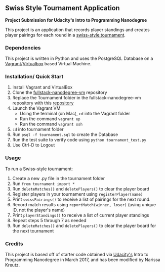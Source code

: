 ## Swiss Style Tournament Application
**Project Submission for Udacity's Intro to Programming Nanodegree**

This project is an application that records player standings and creates player pairings for each round in a [swiss-style tournament](https://en.wikipedia.org/wiki/Swiss-system_tournament).

### Dependencies

This project is written in Python and uses the PostgreSQL Database on a [Vagrant](https://www.vagrantup.com/)/[Virtualbox](https://www.virtualbox.org/wiki/Downloads) based Virtual Machine.

### Installation/ Quick Start

1. Install Vagrant and VirtualBox
2. Clone the [fullstack-nanodegree-vm](https://github.com/udacity/fullstack-nanodegree-vm) repository
3. Replace the Tournament folder in the fullstack-nanodegree-vm repository with this [repository](https://github.com/NKreutz/IPND-Tournament-Results.git)
4. Launch the Vagrant VM
    * Using the terminal (on Mac), `cd` into the Vagrant folder
    * Run the command `vagrant up`
    * Run the command `vagrant ssh`
5. `cd` into tournament folder
6. Run `psql -f tournament.sql` to create the Database
7. Run the test suite to verify code using `python tournament_test.py`
8. Use Ctrl-D to Logout

### Usage

To run a Swiss-style tournament:

1. Create a new .py file in the tournament folder
2. Run `from tournament import *`
3. Run `deleteMatches()` and `deletePlayers()` to clear the player board
4. Register players in your tournament using `registerPlayer(name)`
5. Print `swissPairings()` to receive a list of pairings for the next round.
6. Record match results using `reportMatch(winner, loser)` (using unique ID, not the player's name)
7. Print `playerStandings()` to receive a list of current player standings
8. Repeat steps 5 through 7 as needed
9. Run `deleteMatches()` and `deletePlayers()` to clear the player board for the next tournament


### Credits

This project is based off of starter code obtained via [Udacity's](https://www.udacity.com/) Intro to Programming Nanodegree in March 2017, and has been modified by Narissa Kreutz.

